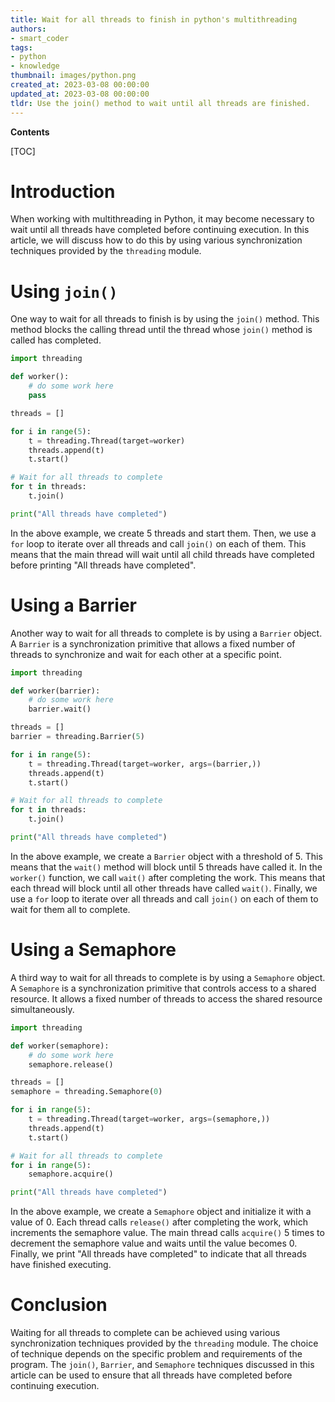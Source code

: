 ```yaml
---
title: Wait for all threads to finish in python's multithreading
authors:
- smart_coder
tags:
- python
- knowledge
thumbnail: images/python.png
created_at: 2023-03-08 00:00:00
updated_at: 2023-03-08 00:00:00
tldr: Use the join() method to wait until all threads are finished.
---
```


**Contents**

[TOC]

# Introduction
When working with multithreading in Python, it may become necessary to wait until all threads have completed before continuing execution. In this article, we will discuss how to do this by using various synchronization techniques provided by the `threading` module.

# Using `join()`
One way to wait for all threads to finish is by using the `join()` method. This method blocks the calling thread until the thread whose `join()` method is called has completed.

```python
import threading

def worker():
    # do some work here
    pass

threads = []

for i in range(5):
    t = threading.Thread(target=worker)
    threads.append(t)
    t.start()

# Wait for all threads to complete
for t in threads:
    t.join()

print("All threads have completed")
```

In the above example, we create 5 threads and start them. Then, we use a `for` loop to iterate over all threads and call `join()` on each of them. This means that the main thread will wait until all child threads have completed before printing "All threads have completed".

# Using a Barrier
Another way to wait for all threads to complete is by using a `Barrier` object. A `Barrier` is a synchronization primitive that allows a fixed number of threads to synchronize and wait for each other at a specific point.

```python
import threading

def worker(barrier):
    # do some work here
    barrier.wait()

threads = []
barrier = threading.Barrier(5)

for i in range(5):
    t = threading.Thread(target=worker, args=(barrier,))
    threads.append(t)
    t.start()

# Wait for all threads to complete
for t in threads:
    t.join()

print("All threads have completed")
```

In the above example, we create a `Barrier` object with a threshold of 5. This means that the `wait()` method will block until 5 threads have called it. In the `worker()` function, we call `wait()` after completing the work. This means that each thread will block until all other threads have called `wait()`. Finally, we use a `for` loop to iterate over all threads and call `join()` on each of them to wait for them all to complete.

# Using a Semaphore
A third way to wait for all threads to complete is by using a `Semaphore` object. A `Semaphore` is a synchronization primitive that controls access to a shared resource. It allows a fixed number of threads to access the shared resource simultaneously.

```python
import threading

def worker(semaphore):
    # do some work here
    semaphore.release()

threads = []
semaphore = threading.Semaphore(0)

for i in range(5):
    t = threading.Thread(target=worker, args=(semaphore,))
    threads.append(t)
    t.start()

# Wait for all threads to complete
for i in range(5):
    semaphore.acquire()

print("All threads have completed")
```

In the above example, we create a `Semaphore` object and initialize it with a value of 0. Each thread calls `release()` after completing the work, which increments the semaphore value. The main thread calls `acquire()` 5 times to decrement the semaphore value and waits until the value becomes 0. Finally, we print "All threads have completed" to indicate that all threads have finished executing.

# Conclusion
Waiting for all threads to complete can be achieved using various synchronization techniques provided by the `threading` module. The choice of technique depends on the specific problem and requirements of the program. The `join()`, `Barrier`, and `Semaphore` techniques discussed in this article can be used to ensure that all threads have completed before continuing execution.
